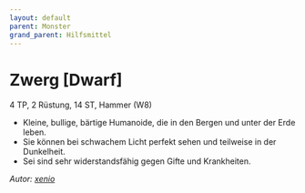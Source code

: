 ```yaml
---
layout: default
parent: Monster
grand_parent: Hilfsmittel
---
```


# Zwerg [Dwarf]
4 TP, 2 Rüstung, 14 ST, Hammer (W8)
- Kleine, bullige, bärtige Humanoide, die in den Bergen und unter der Erde leben.
- Sie können bei schwachem Licht perfekt sehen und teilweise in der Dunkelheit.
- Sei sind sehr widerstandsfähig gegen Gifte und Krankheiten.

*Autor: [xenio](https://xenioinabottle.blogspot.com)*